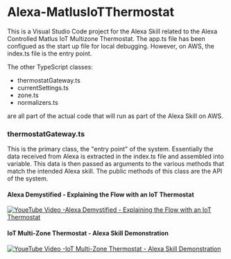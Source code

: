 ﻿# Alexa-MatlusIoTThermostat
This is a Visual Studio Code project for the Alexa Skill related to the Alexa Controlled Matlus IoT Multizone Thermostat.
The app.ts file has been configued as the start up file for local debugging. However, on AWS, the index.ts file is the entry point.

The other TypeScript classes:
* thermostatGateway.ts
* currentSettings.ts
* zone.ts
* normalizers.ts

are all part of the actual code that will run as part of the Alexa Skill on AWS.

### thermostatGateway.ts
This is the primary class, the "entry point" of the system. Essentially the data received from Alexa is extracted in the index.ts file and assembled into variable. This data is then passed as arguments to the various methods that match the intended Alexa skill. The public methods of this class are the API of the system.

#### Alexa Demystified - Explaining the Flow with an IoT Thermostat
[![YoueTube Video -Alexa Demystified - Explaining the Flow with an IoT Thermostat](http://img.youtube.com/vi/rwVX2BN2n0I/0.jpg)](http://www.youtube.com/watch?v=rwVX2BN2n0I)

#### IoT Multi-Zone Thermostat - Alexa Skill Demonstration
[![YoueTube Video -IoT Multi-Zone Thermostat - Alexa Skill Demonstration](http://img.youtube.com/vi/ITUisKjxcCc/0.jpg)](http://www.youtube.com/watch?v=ITUisKjxcCc)


